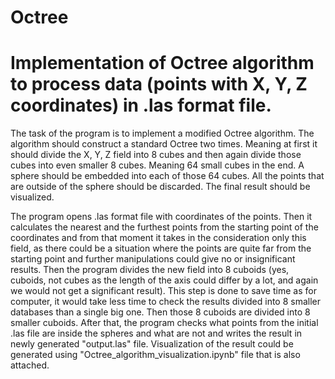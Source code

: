 # Octree

# Implementation of Octree algorithm to process data (points with X, Y, Z coordinates) in .las format file.  

The task of the program is to implement a modified Octree algorithm. The algorithm should construct a standard Octree two times. Meaning at first it should divide the X, Y, Z field into 8 cubes and then again divide
those cubes into even smaller 8 cubes. Meaning 64 small cubes in the end. A sphere should be embedded into each of those 64 cubes. All the points that are outside of the sphere should be discarded. 
The final result should be visualized.

The program opens .las format file with coordinates of the points. Then it calculates the nearest and the furthest points from the starting point of the coordinates and from that moment it takes in
the consideration only this field, as there could be a situation where the points are quite far from the starting point and further manipulations could give no or insignificant results. 
Then the program divides the new field into 8 cuboids (yes, cuboids, not cubes as the length of the axis could differ by a lot, and again we would not get a significant result). This step is done to save 
time as for computer, it would take less time to check the results divided into 8 smaller databases than a single big one.
Then those 8 cuboids are divided into 8 smaller cuboids. After that, the program checks what points from the initial .las file are inside the spheres and what are not and writes the result in newly 
generated "output.las" file. Visualization of the result could be generated using "Octree_algorithm_visualization.ipynb" file that is also attached.

